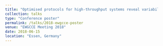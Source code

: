 ```yaml
---
title: "Optimised protocols for high-throughput systems reveal variability in hERG kinetics"
collection: talks
type: "Conference poster"
permalink: /talks/2018-ewgcce-poster
venue: "EWGCCE Meeting 2018"
date: 2018-06-15
location: "Essen, Germany"
---
```

